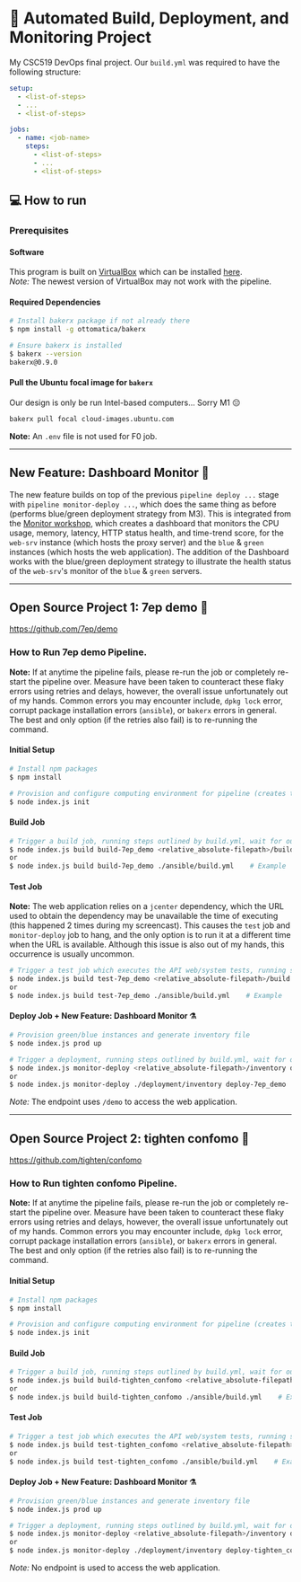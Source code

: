 # 🤖 Automated Build, Deployment, and Monitoring Project

My CSC519 DevOps final project. Our `build.yml` was required to have the following structure:  
```yaml
setup:
  - <list-of-steps>
  - ...
  - <list-of-steps>

jobs:
  - name: <job-name>
    steps:
      - <list-of-steps>
      - ...
      - <list-of-steps>
```

## 💻 **How to run**

### **Prerequisites**

#### **Software**  

This program is built on [VirtualBox](https://www.virtualbox.org/) which can be installed [here](https://www.virtualbox.org/wiki/Downloads).  
*Note:* The newest version of VirtualBox may not work with the pipeline. 

#### **Required Dependencies**  

```bash
# Install bakerx package if not already there
$ npm install -g ottomatica/bakerx

# Ensure bakerx is installed
$ bakerx --version
bakerx@0.9.0
```

#### **Pull the Ubuntu focal image for `bakerx`**

Our design is only be run Intel-based computers... Sorry M1 😔

```bash
bakerx pull focal cloud-images.ubuntu.com 
```

**Note:** An `.env` file is not used for F0 job.

---

## **New Feature:** Dashboard Monitor 💨  

The new feature builds on top of the previous `pipeline deploy ...` stage with `pipeline monitor-deploy ...`, which does the same thing as before (performs blue/green deployment strategy from M3). This is integrated from the [Monitor workshop](https://github.com/CSC-DevOps/Monitoring), which creates a dashboard that monitors the CPU usage, memory, latency, HTTP status health, and time-trend score, for the `web-srv` instance (which hosts the proxy server) and the `blue` & `green` instances (which hosts the web application). The addition of the Dashboard works with the blue/green deployment strategy to illustrate the health status of the `web-srv`'s monitor of the `blue` & `green` servers.  

---

## **Open Source Project 1: 7ep demo** 📂  

https://github.com/7ep/demo  

### **How to Run 7ep demo Pipeline.**

**Note:** If at anytime the pipeline fails, please re-run the job or completely re-start the pipeline over. Measure have been taken to counteract these flaky errors using retries and delays, however, the overall issue unfortunately out of my hands. Common errors you may encounter include, `dpkg lock` error, corrupt package installation errors (`ansible`), or `bakerx` errors in general. The best and only option (if the retries also fail) is to re-running the command.  

#### **Initial Setup**  
```bash
# Install npm packages
$ npm install

# Provision and configure computing environment for pipeline (creates the VMs config-srv and web-srv, fills inventory file)
$ node index.js init
```

#### **Build Job**  
```bash
# Trigger a build job, running steps outlined by build.yml, wait for output, and print build log.
$ node index.js build build-7ep_demo <relative_absolute-filepath>/build.yml
or
$ node index.js build build-7ep_demo ./ansible/build.yml    # Example
```

#### **Test Job**  

**Note:** The web application relies on a `jcenter` dependency, which the URL used to obtain the dependency may be unavailable the time of executing (this happened 2 times during my screencast). This causes the `test` job and `monitor-deploy` job to hang, and the only option is to run it at a different time when the URL is available. Although this issue is also out of my hands, this occurrence is usually uncommon.  

```bash
# Trigger a test job which executes the API web/system tests, running steps outlined by build.yml, wait for output, and print test log.
$ node index.js build test-7ep_demo <relative_absolute-filepath>/build.yml
or
$ node index.js build test-7ep_demo ./ansible/build.yml    # Example
```

#### **Deploy Job + New Feature: Dashboard Monitor** ⚗️   
```bash
# Provision green/blue instances and generate inventory file
$ node index.js prod up

# Trigger a deployment, running steps outlined by build.yml, wait for output, print log, and determine success or failure.
$ node index.js monitor-deploy <relative_absolute-filepath>/inventory deploy-7ep_demo <relative_absolute-filepath>/build.yml
or 
$ node index.js monitor-deploy ./deployment/inventory deploy-7ep_demo ./ansible/build.yml    # Example
```

*Note:* The endpoint uses `/demo` to access the web application.  

---

## **Open Source Project 2: tighten confomo** 📂  

https://github.com/tighten/confomo  

### **How to Run tighten confomo Pipeline.**

**Note:** If at anytime the pipeline fails, please re-run the job or completely re-start the pipeline over. Measure have been taken to counteract these flaky errors using retries and delays, however, the overall issue unfortunately out of my hands. Common errors you may encounter include, `dpkg lock` error, corrupt package installation errors (`ansible`), or `bakerx` errors in general. The best and only option (if the retries also fail) is to re-running the command.  

#### **Initial Setup**  
```bash
# Install npm packages
$ npm install

# Provision and configure computing environment for pipeline (creates the VMs config-srv and web-srv, fills inventory file)
$ node index.js init
```

#### **Build Job**  
```bash
# Trigger a build job, running steps outlined by build.yml, wait for output, and print build log.
$ node index.js build build-tighten_confomo <relative_absolute-filepath>/build.yml
or
$ node index.js build build-tighten_confomo ./ansible/build.yml    # Example
```

#### **Test Job**  
```bash
# Trigger a test job which executes the API web/system tests, running steps outlined by build.yml, wait for output, and print test log.
$ node index.js build test-tighten_confomo <relative_absolute-filepath>/build.yml
or
$ node index.js build test-tighten_confomo ./ansible/build.yml    # Example
```

#### **Deploy Job + New Feature: Dashboard Monitor** ⚗️   
```bash
# Provision green/blue instances and generate inventory file
$ node index.js prod up

# Trigger a deployment, running steps outlined by build.yml, wait for output, print log, and determine success or failure.
$ node index.js monitor-deploy <relative_absolute-filepath>/inventory deploy-tighten_confomo <relative_absolute-filepath>/build.yml
or 
$ node index.js monitor-deploy ./deployment/inventory deploy-tighten_confomo ./ansible/build.yml    # Example
```

*Note:* No endpoint is used to access the web application.  
